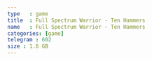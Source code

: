 ```yaml
---
type   : game
title  : Full Spectrum Warrior - Ten Hammers
name   : Full Spectrum Warrior - Ten Hammers
categories: [game]
telegram : 602
size : 1.6 GB
---
```


